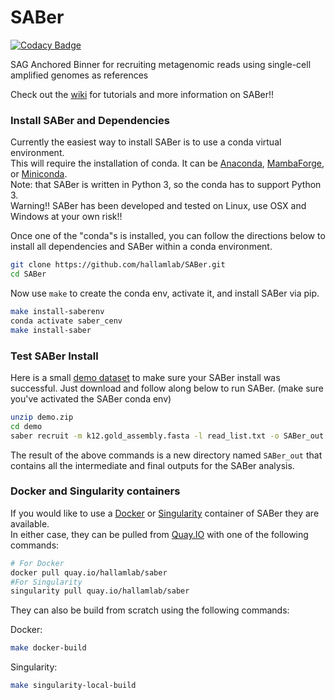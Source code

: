 # SABer

[![Codacy Badge](https://api.codacy.com/project/badge/Grade/1a2954edef114b81a583bb23ffba2ace)](https://app.codacy.com/gh/hallamlab/SABer?utm_source=github.com&utm_medium=referral&utm_content=hallamlab/SABer&utm_campaign=Badge_Grade_Dashboard)

SAG Anchored Binner for recruiting metagenomic reads using single-cell amplified genomes as references

Check out the [wiki](https://github.com/hallamlab/SABer/wiki) for tutorials and more information on SABer!!

### Install SABer and Dependencies
Currently the easiest way to install SABer is to use a conda virtual environment.  
This will require the installation of conda. It can be [Anaconda](https://www.anaconda.com/download), [MambaForge](https://mamba.readthedocs.io/en/latest/installation.html), or [Miniconda](https://docs.conda.io/en/latest/miniconda.html).\
Note: that SABer is written in Python 3, so the conda has to support Python 3.\
Warning!! SABer has been developed and tested on Linux, use OSX and Windows at your own risk!!

Once one of the "conda"s is installed, you can follow the directions below to install all dependencies and SABer within a conda environment.
```sh
git clone https://github.com/hallamlab/SABer.git
cd SABer
```
 Now use `make` to create the conda env, activate it, and install SABer via pip.
```sh
make install-saberenv
conda activate saber_cenv
make install-saber
```

### Test SABer Install
Here is a small [demo dataset](https://drive.google.com/file/d/1yUoPpoNRl6-CZHkRoUYDbikBJk4yC-3V/view?usp=sharing) to make sure your SABer install was successful.
Just download and follow along below to run SABer. (make sure you've activated the SABer conda env)
```sh
unzip demo.zip
cd demo
saber recruit -m k12.gold_assembly.fasta -l read_list.txt -o SABer_out -s SAG
```
The result of the above commands is a new directory named `SABer_out` that contains all the intermediate and final outputs for the SABer analysis. 

### Docker and Singularity containers
If you would like to use a [Docker](https://docs.docker.com/engine/install/) or [Singularity](https://docs.sylabs.io/guides/3.0/user-guide/installation.html) container of SABer they are available.\
In either case, they can be pulled from [Quay.IO](https://quay.io/repository/hallamlab/saber) with one of the following commands:
```sh
# For Docker
docker pull quay.io/hallamlab/saber
#For Singularity
singularity pull quay.io/hallamlab/saber
```
They can also be build from scratch using the following commands:

Docker:
```sh
make docker-build
```
Singularity:
```sh
make singularity-local-build
``` 
